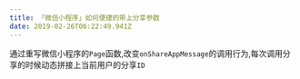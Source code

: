 ```yaml
---
title: 「微信小程序」如何便捷的带上分享参数
date: 2019-02-26T06:22:49.941Z
---
```


通过重写微信小程序的`Page`函数,改变`onShareAppMessage`的调用行为,每次调用分享的时候动态拼接上当前用户的分享`ID`